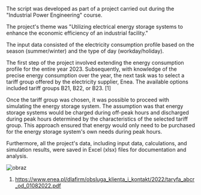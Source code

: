 The script was developed as part of a project carried out during the "Industrial Power Engineering" course.

The project's theme was "Utilizing electrical energy storage systems to enhance the economic efficiency of an industrial facility."

The input data consisted of the electricity consumption profile based on the season (summer/winter) and the type of day (workday/holiday).

The first step of the project involved extending the energy consumption profile for the entire year 2023. Subsequently, with knowledge of the precise energy consumption over the year, the next task was to select a tariff group offered by the electricity supplier, Enea. The available options included tariff groups B21, B22, or B23. [1]

Once the tariff group was chosen, it was possible to proceed with simulating the energy storage system. The assumption was that energy storage systems would be charged during off-peak hours and discharged during peak hours determined by the characteristics of the selected tariff group. This approach ensured that energy would only need to be purchased for the energy storage system's own needs during peak hours.

Furthermore, all the project's data, including input data, calculations, and simulation results, were saved in Excel (xlsx) files for documentation and analysis.

![obraz](https://github.com/PiotrCheski/Energy-Storage/assets/61555492/9a0b4859-a653-4d52-b582-16e1f6d07adc)


1. https://www.enea.pl/dlafirm/obsluga_klienta_i_kontakt/2022/taryfa_abcr_od_01082022.pdf
